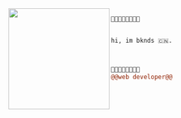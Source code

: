 <img align="left" height="200" src="https://media.giphy.com/media/3oEjHECc1GftirnHZm/giphy.gif"/>


```diff
🔗🔗🔗🔗🔗🔗🔗🔗


hi, im bknds 🇨🇳.



🔗🔗🔗🔗🔗🔗🔗🔗
@@web developer@@
```
